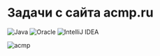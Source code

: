 # Задачи с сайта acmp.ru
![Java](https://img.shields.io/badge/java-%23ED8B00.svg?style=for-the-badge&logo=java&logoColor=white)
![Oracle](https://img.shields.io/badge/Oracle-F80000?style=for-the-badge&logo=oracle&logoColor=white)
![IntelliJ IDEA](https://img.shields.io/badge/IntelliJIDEA-000000.svg?style=for-the-badge&logo=intellij-idea&logoColor=white)

![acmp](https://user-images.githubusercontent.com/58209188/173552381-8c231f45-f535-4ac6-80db-351bac69789e.png)


